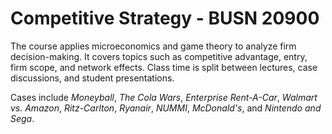 # Competitive Strategy - BUSN 20900

The course applies microeconomics and game theory to analyze firm decision-making. It covers topics such as competitive advantage, entry, firm scope, and network effects. Class time is split between lectures, case discussions, and student presentations.

Cases include *Moneyball*, *The Cola Wars*, *Enterprise Rent-A-Car*, *Walmart vs. Amazon*, *Ritz-Carlton*, *Ryanair*, *NUMMI*, *McDonald's*, and *Nintendo and Sega*.
